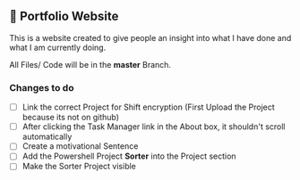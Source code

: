 ## 🪪 Portfolio Website

This is a website created to give people an insight into what I have done and what I am currently doing.

All Files/ Code will be in the **master** Branch.

### Changes to do 
- [ ] Link the correct Project for Shift encryption (First Upload the Project because its not on github)
- [ ] After clicking the Task Manager link in the About box, it shouldn't scroll automatically
- [ ] Create a motivational Sentence
- [ ] Add the Powershell Project **Sorter** into the Project section
- [ ] Make the Sorter Project visible
